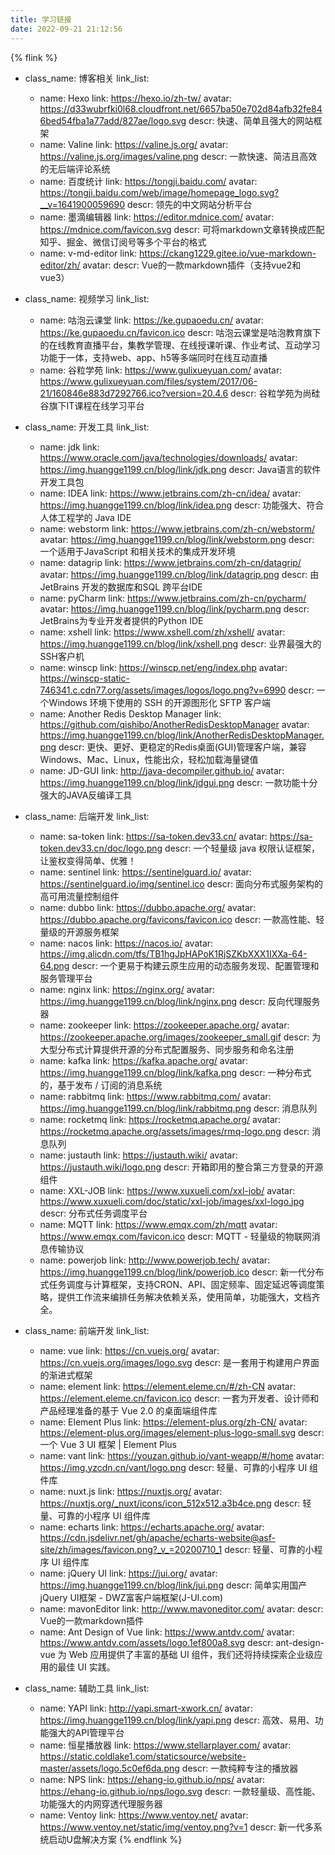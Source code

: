 ```yaml
---
title: 学习链接
date: 2022-09-21 21:12:56
---
```

{% flink %}
- class_name: 博客相关
  link_list:
    - name: Hexo
      link: https://hexo.io/zh-tw/
      avatar: https://d33wubrfki0l68.cloudfront.net/6657ba50e702d84afb32fe846bed54fba1a77add/827ae/logo.svg
      descr: 快速、简单且强大的网站框架
    - name: Valine
      link: https://valine.js.org/
      avatar: https://valine.js.org/images/valine.png
      descr: 一款快速、简洁且高效的无后端评论系统
    - name: 百度统计
      link: https://tongji.baidu.com/
      avatar: https://tongji.baidu.com/web/image/homepage_logo.svg?__v=1641900059690
      descr: 领先的中文网站分析平台
    - name: 墨滴编辑器
      link: https://editor.mdnice.com/
      avatar: https://mdnice.com/favicon.svg
      descr: 可将markdown文章转换成匹配知乎、掘金、微信订阅号等多个平台的格式
    - name: v-md-editor
      link: https://ckang1229.gitee.io/vue-markdown-editor/zh/
      avatar:
      descr: Vue的一款markdown插件（支持vue2和vue3）

- class_name: 视频学习
  link_list:
    - name: 咕泡云课堂
      link: https://ke.gupaoedu.cn/
      avatar: https://ke.gupaoedu.cn/favicon.ico
      descr: 咕泡云课堂是咕泡教育旗下的在线教育直播平台，集教学管理、在线授课听课、作业考试、互动学习功能于一体，支持web、app、h5等多端同时在线互动直播
    - name: 谷粒学苑
      link: https://www.gulixueyuan.com/
      avatar: https://www.gulixueyuan.com/files/system/2017/06-21/160846e883d7292766.ico?version=20.4.6
      descr: 谷粒学苑为尚硅谷旗下IT课程在线学习平台

- class_name: 开发工具
  link_list:
    - name: jdk
      link: https://www.oracle.com/java/technologies/downloads/
      avatar: https://img.huangge1199.cn/blog/link/jdk.png
      descr: Java语言的软件开发工具包
    - name: IDEA
      link: https://www.jetbrains.com/zh-cn/idea/
      avatar: https://img.huangge1199.cn/blog/link/idea.png
      descr: 功能强大、符合人体工程学的 Java IDE
    - name: webstorm
      link: https://www.jetbrains.com/zh-cn/webstorm/
      avatar: https://img.huangge1199.cn/blog/link/webstorm.png
      descr: 一个适用于JavaScript 和相关技术的集成开发环境
    - name: datagrip
      link: https://www.jetbrains.com/zh-cn/datagrip/
      avatar: https://img.huangge1199.cn/blog/link/datagrip.png
      descr: 由JetBrains 开发的数据库和SQL 跨平台IDE
    - name: pyCharm
      link: https://www.jetbrains.com/zh-cn/pycharm/
      avatar: https://img.huangge1199.cn/blog/link/pycharm.png
      descr: JetBrains为专业开发者提供的Python IDE
    - name: xshell
      link: https://www.xshell.com/zh/xshell/
      avatar: https://img.huangge1199.cn/blog/link/xshell.png
      descr: 业界最强大的SSH客户机
    - name: winscp
      link: https://winscp.net/eng/index.php
      avatar: https://winscp-static-746341.c.cdn77.org/assets/images/logos/logo.png?v=6990
      descr: 一个Windows 环境下使用的 SSH 的开源图形化 SFTP 客户端
    - name: Another Redis Desktop Manager
      link: https://github.com/qishibo/AnotherRedisDesktopManager
      avatar: https://img.huangge1199.cn/blog/link/AnotherRedisDesktopManager.png
      descr: 更快、更好、更稳定的Redis桌面(GUI)管理客户端，兼容Windows、Mac、Linux，性能出众，轻松加载海量键值
    - name: JD-GUI
      link: http://java-decompiler.github.io/
      avatar: https://img.huangge1199.cn/blog/link/jdgui.png
      descr: 一款功能十分强大的JAVA反编译工具

- class_name: 后端开发
  link_list:
    - name: sa-token
      link: https://sa-token.dev33.cn/
      avatar: https://sa-token.dev33.cn/doc/logo.png
      descr: 一个轻量级 java 权限认证框架，让鉴权变得简单、优雅！
    - name: sentinel
      link: https://sentinelguard.io/
      avatar: https://sentinelguard.io/img/sentinel.ico
      descr: 面向分布式服务架构的高可用流量控制组件
    - name: dubbo
      link: https://dubbo.apache.org/
      avatar: https://dubbo.apache.org/favicons/favicon.ico
      descr: 一款高性能、轻量级的开源服务框架
    - name: nacos
      link: https://nacos.io/
      avatar: https://img.alicdn.com/tfs/TB1hgJpHAPoK1RjSZKbXXX1IXXa-64-64.png
      descr: 一个更易于构建云原生应用的动态服务发现、配置管理和服务管理平台
    - name: nginx
      link: https://nginx.org/
      avatar: https://img.huangge1199.cn/blog/link/nginx.png
      descr: 反向代理服务器
    - name: zookeeper
      link: https://zookeeper.apache.org/
      avatar: https://zookeeper.apache.org/images/zookeeper_small.gif
      descr: 为大型分布式计算提供开源的分布式配置服务、同步服务和命名注册
    - name: kafka
      link: https://kafka.apache.org/
      avatar: https://img.huangge1199.cn/blog/link/kafka.png
      descr: 一种分布式的，基于发布 / 订阅的消息系统
    - name: rabbitmq
      link: https://www.rabbitmq.com/
      avatar: https://img.huangge1199.cn/blog/link/rabbitmq.png
      descr: 消息队列
    - name: rocketmq
      link: https://rocketmq.apache.org/
      avatar: https://rocketmq.apache.org/assets/images/rmq-logo.png
      descr: 消息队列
    - name: justauth
      link: https://justauth.wiki/
      avatar: https://justauth.wiki/logo.png
      descr: 开箱即用的整合第三方登录的开源组件
    - name: XXL-JOB
      link: https://www.xuxueli.com/xxl-job/
      avatar: https://www.xuxueli.com/doc/static/xxl-job/images/xxl-logo.jpg
      descr: 分布式任务调度平台
    - name: MQTT
      link: https://www.emqx.com/zh/mqtt
      avatar: https://www.emqx.com/favicon.ico
      descr: MQTT - 轻量级的物联网消息传输协议
    - name: powerjob
      link: http://www.powerjob.tech/
      avatar: https://img.huangge1199.cn/blog/link/powerjob.ico
      descr: 新一代分布式任务调度与计算框架，支持CRON、API、固定频率、固定延迟等调度策略，提供工作流来编排任务解决依赖关系，使用简单，功能强大，文档齐全。

- class_name: 前端开发
  link_list:
    - name: vue
      link: https://cn.vuejs.org/
      avatar: https://cn.vuejs.org/images/logo.svg
      descr: 是一套用于构建用户界面的渐进式框架
    - name: element
      link: https://element.eleme.cn/#/zh-CN
      avatar: https://element.eleme.cn/favicon.ico
      descr: 一套为开发者、设计师和产品经理准备的基于 Vue 2.0 的桌面端组件库
    - name: Element Plus
      link: https://element-plus.org/zh-CN/
      avatar: https://element-plus.org/images/element-plus-logo-small.svg
      descr: 一个 Vue 3 UI 框架 | Element Plus
    - name: vant
      link: https://youzan.github.io/vant-weapp/#/home
      avatar: https://img.yzcdn.cn/vant/logo.png
      descr: 轻量、可靠的小程序 UI 组件库
    - name: nuxt.js
      link: https://nuxtjs.org/
      avatar: https://nuxtjs.org/_nuxt/icons/icon_512x512.a3b4ce.png
      descr: 轻量、可靠的小程序 UI 组件库
    - name: echarts
      link: https://echarts.apache.org/
      avatar: https://cdn.jsdelivr.net/gh/apache/echarts-website@asf-site/zh/images/favicon.png?_v_=20200710_1
      descr: 轻量、可靠的小程序 UI 组件库
    - name: jQuery UI
      link: https://jui.org/
      avatar: https://img.huangge1199.cn/blog/link/jui.png
      descr: 简单实用国产jQuery UI框架 - DWZ富客户端框架(J-UI.com)
    - name: mavonEditor
      link: http://www.mavoneditor.com/
      avatar:
      descr: Vue的一款markdown插件
    - name: Ant Design of Vue
      link: https://www.antdv.com/
      avatar: https://www.antdv.com/assets/logo.1ef800a8.svg
      descr: ant-design-vue 为 Web 应用提供了丰富的基础 UI 组件，我们还将持续探索企业级应用的最佳 UI 实践。

- class_name: 辅助工具
  link_list:
    - name: YAPI
      link: http://yapi.smart-xwork.cn/
      avatar: https://img.huangge1199.cn/blog/link/yapi.png
      descr: 高效、易用、功能强大的API管理平台
    - name: 恒星播放器
      link: https://www.stellarplayer.com/
      avatar: https://static.coldlake1.com/staticsource/website-master/assets/logo.5c0ef6da.png
      descr: 一款纯粹专注的播放器
    - name: NPS
      link: https://ehang-io.github.io/nps/
      avatar: https://ehang-io.github.io/nps/logo.svg
      descr: 一款轻量级、高性能、功能强大的内网穿透代理服务器
    - name: Ventoy
      link: https://www.ventoy.net/
      avatar: https://www.ventoy.net/static/img/ventoy.png?v=1
      descr: 新一代多系统启动U盘解决方案
{% endflink %}